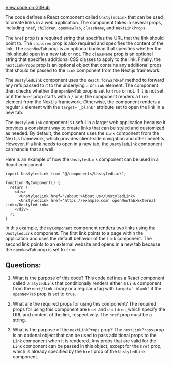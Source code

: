 [View code on GitHub](zoo-labs/zoo/blob/master/foundation/src/components/links/UnstyledLink.tsx)

The code defines a React component called `UnstyledLink` that can be used to create links in a web application. The component takes in several props, including `href`, `children`, `openNewTab`, `className`, and `nextLinkProps`. 

The `href` prop is a required string that specifies the URL that the link should point to. The `children` prop is also required and specifies the content of the link. The `openNewTab` prop is an optional boolean that specifies whether the link should open in a new tab or not. The `className` prop is an optional string that specifies additional CSS classes to apply to the link. Finally, the `nextLinkProps` prop is an optional object that contains any additional props that should be passed to the `Link` component from the Next.js framework.

The `UnstyledLink` component uses the `React.forwardRef` method to forward any refs passed to it to the underlying `a` or `Link` element. The component then checks whether the `openNewTab` prop is set to `true` or not. If it is not set or if the `href` prop starts with a `/` or `#`, the component renders a `Link` element from the Next.js framework. Otherwise, the component renders a regular `a` element with the `target='_blank'` attribute set to open the link in a new tab.

The `UnstyledLink` component is useful in a larger web application because it provides a consistent way to create links that can be styled and customized as needed. By default, the component uses the `Link` component from the Next.js framework, which provides client-side navigation and other benefits. However, if a link needs to open in a new tab, the `UnstyledLink` component can handle that as well. 

Here is an example of how the `UnstyledLink` component can be used in a React component:

```
import UnstyledLink from '@/components/UnstyledLink';

function MyComponent() {
  return (
    <div>
      <UnstyledLink href='/about'>About Us</UnstyledLink>
      <UnstyledLink href='https://example.com' openNewTab>External Link</UnstyledLink>
    </div>
  );
}
```

In this example, the `MyComponent` component renders two links using the `UnstyledLink` component. The first link points to a page within the application and uses the default behavior of the `Link` component. The second link points to an external website and opens in a new tab because the `openNewTab` prop is set to `true`.
## Questions: 
 1. What is the purpose of this code?
   This code defines a React component called `UnstyledLink` that conditionally renders either a `Link` component from the `next/link` library or a regular `a` tag with `target='_blank'` if the `openNewTab` prop is set to `true`.

2. What are the required props for using this component?
   The required props for using this component are `href` and `children`, which specify the URL and content of the link, respectively. The `href` prop must be a string.

3. What is the purpose of the `nextLinkProps` prop?
   The `nextLinkProps` prop is an optional object that can be used to pass additional props to the `Link` component when it is rendered. Any props that are valid for the `Link` component can be passed in this object, except for the `href` prop, which is already specified by the `href` prop of the `UnstyledLink` component.